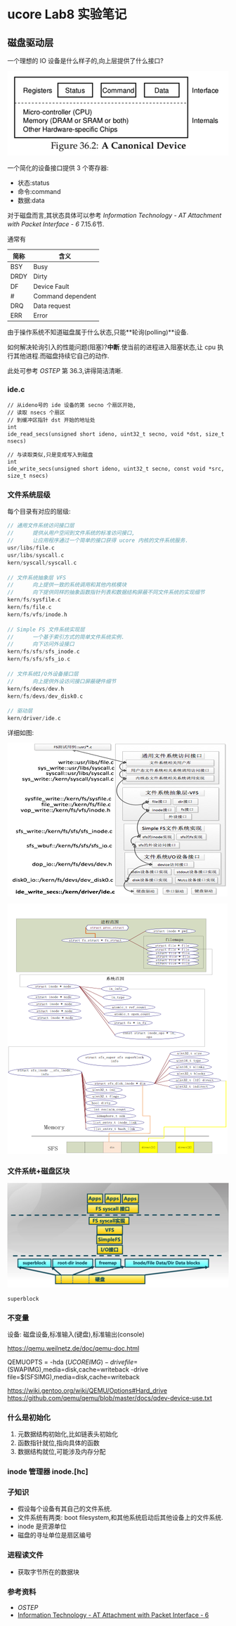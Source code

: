 # ucore Lab8 实验笔记

## 磁盘驱动层

一个理想的 IO 设备是什么样子的,向上层提供了什么接口?

![](/images/Canonical&#32;Device.png)

一个简化的设备接口提供 3 个寄存器:

- 状态:status
- 命令:command
- 数据:data


对于磁盘而言,其状态具体可以参考 *Information Technology -
AT Attachment
with Packet Interface - 6* 7.15.6节.

通常有

简称 |   含义
---|---
BSY | Busy
DRDY | Dirty
DF | Device Fault
\#  | Command dependent
DRQ | Data request
ERR | Error

由于操作系统不知道磁盘属于什么状态,只能**轮询(polling)**设备.

如何解决轮询引入的性能问题(阻塞)?**中断**.使当前的进程进入阻塞状态,让 cpu 执行其他进程.而磁盘持续它自己的动作.

此处可参考 *OSTEP* 第 36.3,讲得简洁清晰.

### ide.c


```
// 从ideno号的 ide 设备的第 secno 个扇区开始,
// 读取 nsecs 个扇区
// 到缓冲区指针 dst 开始的地址处
int
ide_read_secs(unsigned short ideno, uint32_t secno, void *dst, size_t nsecs)
```

```
// 与读取类似,只是变成写入到磁盘
int
ide_write_secs(unsigned short ideno, uint32_t secno, const void *src, size_t nsecs)
```

### 文件系统层级

每个目录有对应的层级:

```C
// 通用文件系统访问接口层
//      提供从用户空间到文件系统的标准访问接口,
//      让应用程序通过一个简单的接口获得 ucore 内核的文件系统服务.
usr/libs/file.c
usr/libs/syscall.c
kern/syscall/syscall.c

// 文件系统抽象层 VFS
//      向上提供一致的系统调用和其他内核模块
//      向下提供同样的抽象函数指针列表和数据结构屏蔽不同文件系统的实现细节
kern/fs/sysfile.c
kern/fs/file.c
kern/fs/vfs/inode.h

// Simple FS 文件系统实现层
//      一个基于索引方式的简单文件系统实例.
//      向下访问外设接口
kern/fs/sfs/sfs_inode.c
kern/fs/sfs/sfs_io.c

// 文件系统I/O外设备接口层
//      向上提供外设访问接口屏蔽硬件细节
kern/fs/devs/dev.h
kern/fs/devs/dev_disk0.c

// 驱动层
kern/driver/ide.c
```

详细如图:

![](/images/文件系统架构.png)

![](/images/文件系统设计图.png)

### 文件系统+磁盘区块

![](/磁盘区块.png)

```
superblock
```

### 不变量

设备: 磁盘设备,标准输入(键盘),标准输出(console)

https://qemu.weilnetz.de/doc/qemu-doc.html

QEMUOPTS = -hda $(UCOREIMG) 
-drive file=$(SWAPIMG),media=disk,cache=writeback 
-drive file=$(SFSIMG),media=disk,cache=writeback 

https://wiki.gentoo.org/wiki/QEMU/Options#Hard_drive
https://github.com/qemu/qemu/blob/master/docs/qdev-device-use.txt

### 什么是初始化

1. 元数据结构初始化,比如链表头初始化
2. 函数指针就位,指向具体的函数
3. 数据结构就位,可能涉及内存分配


### inode 管理器 inode.[hc]

### 子知识

- 假设每个设备有其自己的文件系统.
- 文件系统有两类: boot filesystem,和其他系统启动后其他设备上的文件系统.
- inode 是资源单位
- 磁盘的寻址单位是扇区编号

### 进程读文件

- 获取字节所在的数据块

### 参考资料

- *OSTEP*
- [Information Technology -
AT Attachment
with Packet Interface - 6](https://pdos.csail.mit.edu/6.828/2018/readings/hardware/ATA-d1410r3a.pdf)